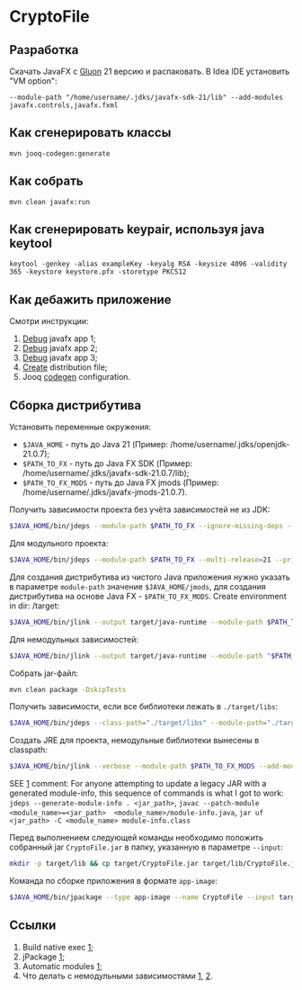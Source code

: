 # CryptoFile

## Разработка

Скачать JavaFX с [Gluon](https://gluonhq.com/products/javafx/) 21 версию и распаковать. В Idea IDE установить "VM option":

```
--module-path "/home/username/.jdks/javafx-sdk-21/lib" --add-modules javafx.controls,javafx.fxml
```

## Как сгенерировать классы

```shell
mvn jooq-codegen:generate
```

## Как собрать

```shell
mvn clean javafx:run
```
## Как сгенерировать keypair, используя java keytool

```shell
keytool -genkey -alias exampleKey -keyalg RSA -keysize 4096 -validity 365 -keystore keystore.pfx -storetype PKCS12
```

## Как дебажить приложение

Смотри инструкции:

1. [Debug](https://stackoverflow.com/a/62654500/9401964) javafx app 1;
2. [Debug](https://stackoverflow.com/a/61341407/9401964) javafx app 2;
3. [Debug](https://stackoverflow.com/a/61474494/9401964) javafx app 3;
4. [Create](https://stackoverflow.com/questions/68871952/how-to-use-jpackage-to-make-a-distribution-format-for-javafx-applications) distribution file;
5. Jooq [codegen](https://www.jooq.org/doc/latest/manual/code-generation/codegen-configuration/) configuration.

## Сборка дистрибутива

Установить переменные окружения:

- `$JAVA_HOME` - путь до Java 21 (Пример: /home/username/.jdks/openjdk-21.0.7);
- `$PATH_TO_FX` - путь до Java FX SDK (Пример: /home/username/.jdks/javafx-sdk-21.0.7/lib);
- `$PATH_TO_FX_MODS` - путь до Java FX jmods (Пример: /home/username/.jdks/javafx-jmods-21.0.7).

Получить зависимости проекта без учёта зависимостей не из JDK:

```bash
$JAVA_HOME/bin/jdeps --module-path $PATH_TO_FX --ignore-missing-deps --multi-release=21 --print-module-deps target/classes/vi/al/ro/Main.class
```

Для модульного проекта:

```bash
$JAVA_HOME/bin/jdeps --module-path $PATH_TO_FX --multi-release=21 --print-module-deps target/CryptoFile.jar
```

Для создания дистрибутива из чистого Java приложения нужно указать в параметре `module-path` значение
`$JAVA_HOME/jmods`, для создания дистрибутива на основе Java FX - `$PATH_TO_FX_MODS`. Create environment in dir: /target:

```bash
$JAVA_HOME/bin/jlink --output target/java-runtime --module-path $PATH_TO_FX_MODS --add-modules "java.base,jdk.localedata,javafx.controls,javafx.fxml,javafx.graphics,lombok,org.bouncycastle.pkix,org.bouncycastle.provider,org.jooq"
```

Для немодульных зависимостей:

```bash
$JAVA_HOME/bin/jlink --output target/java-runtime --module-path "$PATH_TO_FX_MODS":"/home/username/.m2/repository/org/jooq/jooq/3.19.7/jooq-3.19.7.jar":"/home/username/.m2/repository/org/bouncycastle/bcprov-jdk15on/1.70/bcprov-jdk15on-1.70.jar":"/home/username/.m2/repository/org/bouncycastle/bcpkix-jdk15on/1.70/bcpkix-jdk15on-1.70.jar":"/home/username/.m2/repository/org/projectlombok/lombok/1.18.32/lombok-1.18.32.jar":"/home/username/.m2/repository/org/bouncycastle/bcutil-jdk15on/1.70/bcutil-jdk15on-1.70.jar":"/home/username/.m2/repository/io/r2dbc/r2dbc-spi/1.0.0.RELEASE/r2dbc-spi-1.0.0.RELEASE.jar":"/home/username/.m2/repository/org/reactivestreams/reactive-streams/1.0.3/reactive-streams-1.0.3.jar" --add-modules "java.base,jdk.localedata,javafx.controls,javafx.fxml,javafx.graphics,lombok,org.bouncycastle.pkix,org.bouncycastle.provider,org.jooq"
```

Собрать jar-файл:

```bash
mvn clean package -DskipTests
```

Получить зависимости, если все библиотеки лежать в `./target/libs`:

```bash
$JAVA_HOME/bin/jdeps --class-path="./target/libs" --module-path="./target/libs" --recursive --multi-release=21 --ignore-missing-deps --print-module-deps target/CryptoFile.jar
```

Создать JRE для проекта, немодульные библиотеки вынесены в classpath:

```bash
$JAVA_HOME/bin/jlink --verbose --module-path $PATH_TO_FX_MODS --add-modules java.base,javafx.controls,javafx.fxml --strip-debug --no-man-pages --no-header-files --compress=2 --output target/java-runtime
```

SEE [1](https://stackoverflow.com/a/47222302/9401964) comment:
For anyone attempting to update a legacy JAR with a generated module-info, this sequence of commands is what I got to 
work: `jdeps --generate-module-info . <jar_path>`, `javac --patch-module <module_name>=<jar_path> 
<module_name>/module-info.java`, `jar uf <jar_path> -C <module_name> module-info.class`

Перед выполнением следующей команды необходимо положить собранный jar `CryptoFile.jar` в папку, указанную в параметре
`--input`:

```bash
mkdir -p target/lib && cp target/CryptoFile.jar target/lib/CryptoFile.jar
```

Команда по сборке приложения в формате `app-image`:

```bash
$JAVA_HOME/bin/jpackage --type app-image --name CryptoFile --input target/lib --main-jar CryptoFile.jar --runtime-image target/java-runtime --main-class vi.al.ro.Main --dest target/installer --java-options "-Dprism.order=sw,j2d -Dprism.verbose=true -Xmx2048m" --app-version 1.0-SNAPSHOT --vendor "RoyalVitamin" --copyright "Copyright © 2025 RAV"
```

## Ссылки

1. Build native exec [1](https://inside.java/2023/11/14/package-javafx-native-exec/);
2. jPackage [1](https://docs.oracle.com/en/java/javase/21/jpackage/packaging-overview.html);
3. Automatic modules [1](https://stackoverflow.com/questions/46741907/what-is-an-automatic-module);
4. Что делать с немодульными зависимостями [1](https://stackoverflow.com/a/77656893/9401964), [2](https://medium.com/azulsystems/using-jlink-to-build-java-runtimes-for-non-modular-applications-9568c5e70ef4).